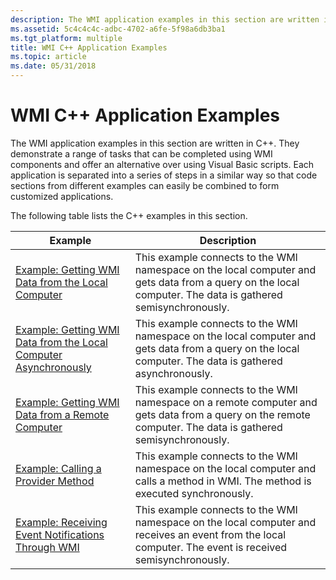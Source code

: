 ```yaml
---
description: The WMI application examples in this section are written in C++.
ms.assetid: 5c4c4c4c-adbc-4702-a6fe-5f98a6db3ba1
ms.tgt_platform: multiple
title: WMI C++ Application Examples
ms.topic: article
ms.date: 05/31/2018
---
```


# WMI C++ Application Examples

The WMI application examples in this section are written in C++. They demonstrate a range of tasks that can be completed using WMI components and offer an alternative over using Visual Basic scripts. Each application is separated into a series of steps in a similar way so that code sections from different examples can easily be combined to form customized applications.

The following table lists the C++ examples in this section.



| Example                                                                                                                                  | Description                                                                                                                                                |
|------------------------------------------------------------------------------------------------------------------------------------------|------------------------------------------------------------------------------------------------------------------------------------------------------------|
| [Example: Getting WMI Data from the Local Computer](example--getting-wmi-data-from-the-local-computer.md)                               | This example connects to the WMI namespace on the local computer and gets data from a query on the local computer. The data is gathered semisynchronously. |
| [Example: Getting WMI Data from the Local Computer Asynchronously](example--getting-wmi-data-from-the-local-computer-asynchronously.md) | This example connects to the WMI namespace on the local computer and gets data from a query on the local computer. The data is gathered asynchronously.    |
| [Example: Getting WMI Data from a Remote Computer](example--getting-wmi-data-from-a-remote-computer.md)                                 | This example connects to the WMI namespace on a remote computer and gets data from a query on the remote computer. The data is gathered semisynchronously. |
| [Example: Calling a Provider Method](example--calling-a-provider-method.md)                                                             | This example connects to the WMI namespace on the local computer and calls a method in WMI. The method is executed synchronously.                          |
| [Example: Receiving Event Notifications Through WMI](example--receiving-event-notifications-through-wmi-.md)                            | This example connects to the WMI namespace on the local computer and receives an event from the local computer. The event is received semisynchronously.   |



 

 

 



